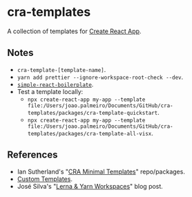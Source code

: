 # cra-templates

A collection of templates for [Create React App](https://create-react-app.dev/).

## Notes

- `cra-template-[template-name]`.
- `yarn add prettier --ignore-workspace-root-check --dev`.
- [`simple-react-boilerplate`](https://github.com/joaopalmeiro/simple-react-boilerplate).
- Test a template locally:
  - `npx create-react-app my-app --template file:/Users/joao.palmeiro/Documents/GitHub/cra-templates/packages/cra-template-quickstart`.
  - `npx create-react-app my-app --template file:/Users/joao.palmeiro/Documents/GitHub/cra-templates/packages/cra-template-all-visx`.

## References

- Ian Sutherland's "[CRA Minimal Templates](https://github.com/iansu/cra-minimal-templates)" repo/packages.
- [Custom Templates](https://create-react-app.dev/docs/custom-templates/).
- José Silva's "[Lerna & Yarn Workspaces](https://mytechblog.io/lerna-yarn-workspaces)" blog post.

